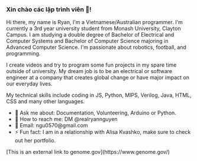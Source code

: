 ### Xin chào các lập trình viên 👋!
Hi there, my name is Ryan, I'm a Vietnamese/Australian programmer. I'm currently a 3rd year university student from Monash University, Clayton Campus. I am studying a double degree of Bachelor of Electrical and Computer Systems and Bachelor of Computer Science majoring in Advanced Computer Science. I'm passionate about robotics, football, and programming. <br>

I create videos and try to program some fun projects in my spare time outside of university. My dream job is to be an electrical or software engineer at a company that creates global change or have major impact on our everyday lives. <br>

My technical skills include coding in JS, Python, MIPS, Verilog, Java, HTML, CSS and many other languages. 
<ul>
  <li> 💬 Ask me about: Documentation, Volunteering, Arduino or Python. </li>
  <li> 📩 How to reach me: DM @realryannguyen</li>
  <li> 🙂 Email: ngu0570@gmail.com </li>
  <li> ⚡️ Fun fact: I am in a relationship with Alisa Kvashko, make sure to check out her portfolio. </li>
</ul>
[This is an external link to genome.gov](https://www.genome.gov/)
<!--
**flyinRyann/flyinRyann** is a ✨ _special_ ✨ repository because its `README.md` (this file) appears on your GitHub profile.

Here are some ideas to get you started:

- 🔭 I’m currently working on ...
- 🌱 I’m currently learning ...
- 👯 I’m looking to collaborate on ...
- 🤔 I’m looking for help with ...
- 💬 Ask me about ...
- 📫 How to reach me: ...
- 😄 Pronouns: ...
- ⚡ Fun fact: ...
-->

